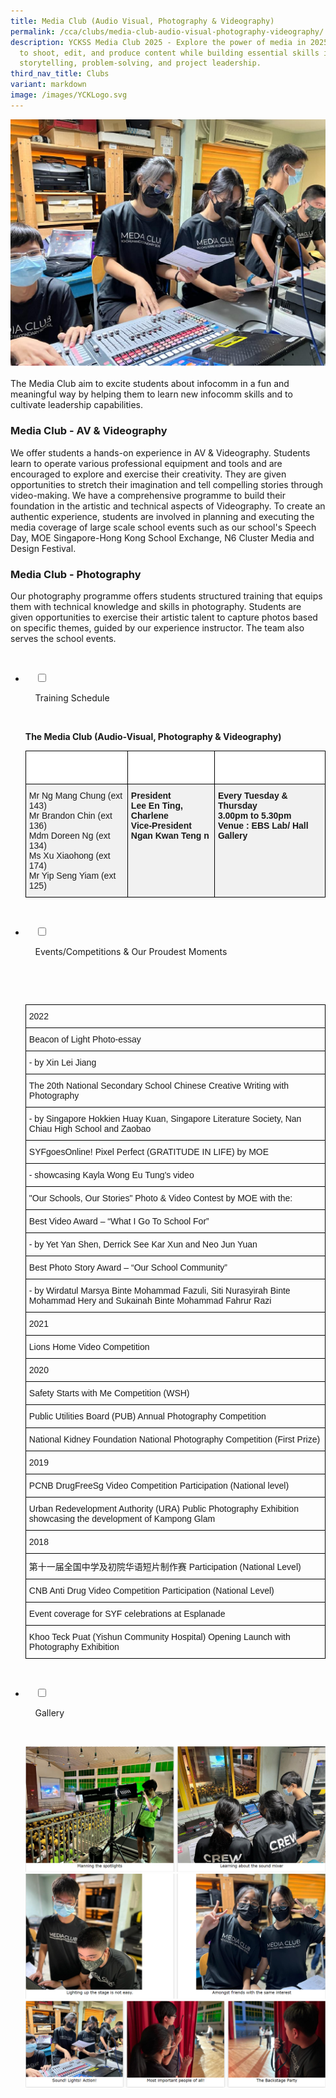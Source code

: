 ```yaml
---
title: Media Club (Audio Visual, Photography & Videography)
permalink: /cca/clubs/media-club-audio-visual-photography-videography/
description: YCKSS Media Club 2025 - Explore the power of media in 2025! Learn
  to shoot, edit, and produce content while building essential skills in
  storytelling, problem-solving, and project leadership.
third_nav_title: Clubs
variant: markdown
image: /images/YCKLogo.svg
---
```

![](/images/Our%20Curriculum/Non%20Academic%20Programmes/CoCurricular%20Activities/Clubs/Media%20Club/M1.jpg)

The Media Club aim to excite students about infocomm in a fun and meaningful way by helping them to learn new infocomm skills and to cultivate leadership capabilities.

### **Media Club - AV &amp; Videography**

We offer students a hands-on experience in AV &amp; Videography. Students learn to operate various professional equipment and tools and are encouraged to explore and exercise their creativity. They are given opportunities to stretch their imagination and tell compelling stories through video-making. We have a comprehensive programme to build their foundation in the artistic and technical aspects of Videography. To create an authentic experience, students are involved in planning and executing the media coverage of large scale school events such as our school's Speech Day, MOE Singapore-Hong Kong School Exchange, N6 Cluster Media and Design Festival.

### **Media Club - Photography**

Our photography programme offers students structured training that equips them with technical knowledge and skills in photography. Students are given opportunities to exercise their artistic talent to capture photos based on specific themes, guided by our experience instructor. The team also serves the school events.


<ul class="jekyllcodex_accordion">

&nbsp;&nbsp;<li>

&nbsp;&nbsp;&nbsp;&nbsp;<input type="checkbox" id="accordion1">

&nbsp;&nbsp;&nbsp;&nbsp;<label for="accordion1">Training&nbsp;Schedule</label>

&nbsp;&nbsp;&nbsp;&nbsp;<div>

<p> <b>The Media Club (Audio-Visual, Photography &amp; Videography)</b><br>
			<style type="text/css">
.tg  {border-collapse:collapse;border-spacing:0;}
.tg td{border-color:black;border-style:solid;border-width:1px;font-family:Arial, sans-serif;font-size:14px;
  overflow:hidden;padding:10px 5px;word-break:normal;}
.tg th{border-color:black;border-style:solid;border-width:1px;font-family:Arial, sans-serif;font-size:14px;
  font-weight:normal;overflow:hidden;padding:10px 5px;word-break:normal;}
.tg .tg-ozs2{background-color:#F1F1F1;font-weight:bold;text-align:left;vertical-align:top}
.tg .tg-70mf{background-color:#FFF;color:#FFF;font-weight:bold;text-align:left;vertical-align:top}
.tg .tg-jikt{background-color:#F1F1F1;text-align:left;vertical-align:top}
</style>
<table class="tg">
<thead>
  <tr>
    <th class="tg-70mf">Teachers-in-charge</th>
    <th class="tg-70mf">Committee Members</th>
    <th class="tg-70mf">Training Information</th>
  </tr>
</thead>
<tbody>
  <tr>
    <td class="tg-jikt">Mr Ng Mang Chung (ext 143)<br>Mr Brandon Chin (ext 136)<br>Mdm Doreen Ng (ext 134)<br>Ms Xu Xiaohong (ext 174)<br>Mr Yip Seng Yiam (ext 125)<br></td>
    <td class="tg-ozs2"><span style="font-weight:bolder">President</span><br>Lee En Ting, Charlene<br><span style="font-weight:bolder">Vice-President</span><br>Ngan Kwan Teng n</td>
    <td class="tg-ozs2"><span style="font-weight:bolder">Every Tuesday &amp; Thursday</span><br>3.00pm to 5.30pm<br><span style="font-weight:bolder">Venue :</span> EBS Lab/ Hall Gallery</td>
  </tr>
</tbody>
</table>
			</p>

&nbsp;&nbsp;&nbsp;&nbsp;</div>

</li>
	<li>

&nbsp;&nbsp;&nbsp;&nbsp;<input type="checkbox" id="accordion2">

&nbsp;&nbsp;&nbsp;&nbsp;<label for="accordion2">Events/Competitions&nbsp;&amp;&nbsp;Our&nbsp;Proudest&nbsp;Moments</label>

&nbsp;&nbsp;&nbsp;&nbsp;<div>

&nbsp;&nbsp;&nbsp;&nbsp;&nbsp;&nbsp;<p> <style type="text/css">
.tg  {border-collapse:collapse;border-spacing:0;}
.tg td{border-color:black;border-style:solid;border-width:1px;font-family:Arial, sans-serif;font-size:14px;
  overflow:hidden;padding:10px 5px;word-break:normal;}
.tg th{border-color:black;border-style:solid;border-width:1px;font-family:Arial, sans-serif;font-size:14px;
  font-weight:normal;overflow:hidden;padding:10px 5px;word-break:normal;}
.tg .tg-0lax{text-align:left;vertical-align:top}
</style>
<table class="tg">
<thead>
  <tr>
    <th class="tg-0lax">2022</th>
  </tr>
</thead>
<tbody>
  <tr>
    <td class="tg-0lax">Beacon of Light Photo-essay</td>
  </tr>
  <tr>
    <td class="tg-0lax">- by Xin Lei Jiang</td>
  </tr>
  <tr>
    <td class="tg-0lax">The 20th National Secondary School Chinese Creative Writing with Photography</td>
  </tr>
  <tr>
    <td class="tg-0lax">- by Singapore Hokkien Huay Kuan, Singapore Literature Society, Nan Chiau High School and Zaobao</td>
  </tr>
  <tr>
    <td class="tg-0lax">SYFgoesOnline! Pixel Perfect (GRATITUDE IN LIFE) by MOE</td>
  </tr>
  <tr>
    <td class="tg-0lax">- showcasing Kayla Wong Eu Tung's video</td>
  </tr>
  <tr>
    <td class="tg-0lax">"Our Schools, Our Stories" Photo &amp; Video Contest by MOE with the:</td>
  </tr>
  <tr>
    <td class="tg-0lax">Best Video Award – “What I Go To School For”</td>
  </tr>
  <tr>
    <td class="tg-0lax">- by Yet Yan Shen, Derrick See Kar Xun and Neo Jun Yuan</td>
  </tr>
  <tr>
    <td class="tg-0lax">Best Photo Story Award – “Our School Community”</td>
  </tr>
  <tr>
    <td class="tg-0lax">- by Wirdatul Marsya Binte Mohammad Fazuli, Siti Nurasyirah Binte Mohammad Hery and Sukainah Binte Mohammad Fahrur Razi</td>
  </tr>
  <tr>
    <td class="tg-0lax">2021</td>
  </tr>
  <tr>
    <td class="tg-0lax">Lions Home Video Competition</td>
  </tr>
  <tr>
    <td class="tg-0lax">2020</td>
  </tr>
  <tr>
    <td class="tg-0lax">Safety Starts with Me Competition (WSH)</td>
  </tr>
  <tr>
    <td class="tg-0lax">Public Utilities Board (PUB) Annual Photography Competition</td>
  </tr>
  <tr>
    <td class="tg-0lax">National Kidney Foundation National Photography Competition (First Prize)</td>
  </tr>
  <tr>
    <td class="tg-0lax">2019</td>
  </tr>
  <tr>
    <td class="tg-0lax">PCNB DrugFreeSg Video Competition Participation (National level)</td>
  </tr>
  <tr>
    <td class="tg-0lax">Urban Redevelopment Authority (URA) Public Photography Exhibition showcasing the development of Kampong Glam</td>
  </tr>
  <tr>
    <td class="tg-0lax">2018</td>
  </tr>
  <tr>
    <td class="tg-0lax">第十一届全国中学及初院华语短片制作赛 Participation (National Level)</td>
  </tr>
  <tr>
    <td class="tg-0lax">CNB Anti Drug Video Competition Participation (National Level)</td>
  </tr>
  <tr>
    <td class="tg-0lax">Event coverage for SYF celebrations at Esplanade</td>
  </tr>
  <tr>
    <td class="tg-0lax">Khoo Teck Puat (Yishun Community Hospital) Opening Launch with Photography Exhibition</td>
  </tr>
</tbody>
</table> 
			</p>

&nbsp;&nbsp;&nbsp;&nbsp;</div>

</li>
	
<li>

&nbsp;&nbsp;&nbsp;&nbsp;<input type="checkbox" id="accordion3">

&nbsp;&nbsp;&nbsp;&nbsp;<label for="accordion3">Gallery</label>

&nbsp;&nbsp;&nbsp;&nbsp;<div>

<p>   
<img style="width:100%;height:50%" src="/images/Our%20Curriculum/Non%20Academic%20Programmes/CoCurricular%20Activities/Clubs/Media%20Club/M2.png">
			<img style="width:100%;height:50%" src="/images/Our%20Curriculum/Non%20Academic%20Programmes/CoCurricular%20Activities/Clubs/Media%20Club/M3.png">
			<img style="width:100%;height:50%" src="/images/Our%20Curriculum/Non%20Academic%20Programmes/CoCurricular%20Activities/Clubs/Media%20Club/M4.png"></p>

&nbsp;&nbsp;&nbsp;&nbsp;</div>

</li>
	
	

	
</ul>

<style>
:root {
    --yck-color-text-light: #888;
    --yck-color-border: #e0e0e0;
    --yck-text-line-height: 1.6em;
    --yck-heading-line-height: 1.2em;
    --yck-heading-letter-spacing: -0.02em;
    --yck-content-width: 100%;
    --yck-transition-speed: 0.8s;
    --yck-transition-timing: cubic-bezier(0.4, 0, 0.2, 1);
    --yck-spacing-unit: 1em;
    --yck-border-radius: 4px;
    --yck-box-shadow: 0 2px 4px rgba(0, 0, 0, 0.1);

    /* @link https://utopia.fyi/type/calculator?c=320,18,1.125,1240,18,1.2,5,2,&s=0.75|0.5|0.25,1.5|2|3|4|6,s-l&g=s,l,xl,12 */

    --yck-step--2: clamp(0.7813rem, 0.9263rem + -0.1872vw, 0.8889rem);
    --yck-step--1: clamp(0.9375rem, 1.0217rem + -0.1087vw, 1rem);
    --yck-step-0: clamp(1.125rem, 1.125rem + 0vw, 1.125rem);
    --yck-step-1: clamp(1.2656rem, 1.2363rem + 0.1467vw, 1.35rem);
    --yck-step-2: clamp(1.4238rem, 1.3556rem + 0.3412vw, 1.62rem);
    --yck-step-3: clamp(1.6018rem, 1.4828rem + 0.5951vw, 1.944rem);
    --yck-step-4: clamp(1.802rem, 1.6174rem + 0.9231vw, 2.3328rem);
    --yck-step-5: clamp(2.0273rem, 1.7587rem + 1.3427vw, 2.7994rem);

    --yck-space-s-l: clamp(0.85rem, 0.7337rem + 1.9565vw, 2.5rem);
}


.yck-component {
    line-height: var(--yck-text-line-height);
    letter-spacing: normal;
    font-size: var(--yck-step-0);
    list-style: none;
}

.yck-component h1,
.yck-component h2,
.yck-component h3,
.yck-component h4,
.yck-component h5,
.yck-component h6,
.yck-component p {
    overflow-wrap: break-word;
}

.yck-component p {
    text-wrap: pretty;
}

.yck-component h1,
.yck-component h2,
.yck-component h3,
.yck-component h4,
.yck-component h5,
.yck-component h6 {
    text-wrap: balance;
}

.yck-component .yck-h1,
.yck-component h1 {
    font-size: var(--yck-step-5);
    margin-bottom: var(--yck-space-s-l);
    line-height: var(--yck-heading-line-height);
    letter-spacing: var(--yck-heading-letter-spacing);
}

.yck-component .yck-h2,
.yck-component h2 {
    font-size: var(--yck-step-4);
    margin-bottom: calc(var(--yck-space-s-l) * 0.8); 
    line-height: var(--yck-heading-line-height);
    letter-spacing: var(--yck-heading-letter-spacing);
}

.yck-component .yck-h3,
.yck-component h3 {
    font-size: var(--yck-step-3);
    margin-bottom: calc(var(--yck-space-s-l) * 0.6);
    line-height: var(--yck-heading-line-height);
    letter-spacing: var(--yck-heading-letter-spacing);
}

.yck-component .yck-h4,
.yck-component h4 {
    font-size: var(--yck-step-2);
    margin-bottom: calc(var(--yck-space-s-l) * 0.4);
    text-transform: titlecase;
    line-height: var(--yck-heading-line-height);
    letter-spacing: var(--yck-heading-letter-spacing);
}

.yck-component .yck-h5,
.yck-component h5 {
    font-size: var(--yck-step-1);
    margin-bottom: calc(var(--yck-space-s-l) * 0.2);
    text-transform: uppercase;
    line-height: var(--yck-heading-line-height);
    letter-spacing: var(--yck-heading-letter-spacing);
}

.yck-component .yck-h6,
.yck-component h6 {
    font-size: var(--yck-step-0);
    margin-bottom: calc(var(--yck-spacing-unit) * 0.1);
    text-transform: uppercase;
    line-height: var(--yck-heading-line-height);
    letter-spacing: var(--yck-heading-letter-spacing);
}

.yck-component .yck-text-small {
    font-size: var(--yck-step--1);
    margin-bottom: calc(var(--yck-space-s-l) * 0.1);
}

.yck-component .yck-text-xs {
    font-size: var(--yck-step--2);
    margin-bottom: calc(var(--yck-space-s-l) * 0.1);
}

.yck-component ol,
.yck-component p,
.yck-component ul {
    font-size: var(--yck-step-0);
    margin-bottom: var(--yck-spacing-unit);
    text-wrap: pretty;
}
.yck-component .yck-table {
    border-collapse: collapse;
    max-width: 100%;
    margin-top: 1.6em;
    margin-bottom: var(--yck-spacing-unit);
    font-size: var(--yck-step-0);
}

.yck-component .yck-th {
    background-color: #f2f2f2;
    text-align: left;
    border-bottom: 1px solid #ddd;
    text-transform: uppercase;
}

.yck-component .yck-th h4,
.yck-component .yck-th h5,
.yck-component .yck-th h6 {
    margin: 0 0 0.5em;
}

.yck-component .yck-td {
    border-bottom: 1px solid #ddd;
    max-width: 300px;
    word-wrap: break-word;
    line-height: 1.6rem;
    padding-top: 0.5em;
    padding-bottom: 0.5em;
  }

.yck-component .yck-table tbody .yck-td p {
    margin-block: 0;
    padding-bottom: 0.5em;
}
    
 .yck-component .yck-table tbody .yck-td p:last-child {
     padding-bottom: 1.5em;
 }
	
	
	</style>